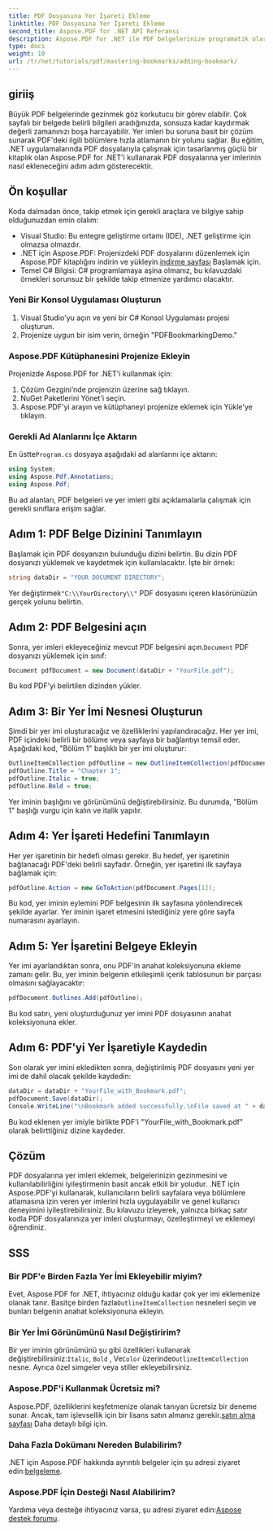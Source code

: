 ```yaml
---
title: PDF Dosyasına Yer İşareti Ekleme
linktitle: PDF Dosyasına Yer İşareti Ekleme
second_title: Aspose.PDF for .NET API Referansı
description: Aspose.PDF for .NET ile PDF belgelerinize programatik olarak yer imleri eklemeyi öğrenin. Bu adım adım kılavuz, gerekli paketleri içe aktarmaktan değiştirilmiş belgeyi kaydetmeye kadar her şeyi kapsar.
type: docs
weight: 10
url: /tr/net/tutorials/pdf/mastering-bookmarks/adding-bookmark/
---
```

## giriiş

Büyük PDF belgelerinde gezinmek göz korkutucu bir görev olabilir. Çok sayfalı bir belgede belirli bilgileri aradığınızda, sonsuza kadar kaydırmak değerli zamanınızı boşa harcayabilir. Yer imleri bu soruna basit bir çözüm sunarak PDF'deki ilgili bölümlere hızla atlamanın bir yolunu sağlar. Bu eğitim, .NET uygulamalarında PDF dosyalarıyla çalışmak için tasarlanmış güçlü bir kitaplık olan Aspose.PDF for .NET'i kullanarak PDF dosyalarına yer imlerinin nasıl ekleneceğini adım adım gösterecektir.

## Ön koşullar

Koda dalmadan önce, takip etmek için gerekli araçlara ve bilgiye sahip olduğunuzdan emin olalım:

- Visual Studio: Bu entegre geliştirme ortamı (IDE), .NET geliştirme için olmazsa olmazdır.
-  .NET için Aspose.PDF: Projenizdeki PDF dosyalarını düzenlemek için Aspose.PDF kitaplığını indirin ve yükleyin.[indirme sayfası](https://releases.aspose.com/pdf/net/) Başlamak için.
- Temel C# Bilgisi: C# programlamaya aşina olmanız, bu kılavuzdaki örnekleri sorunsuz bir şekilde takip etmenize yardımcı olacaktır.

### Yeni Bir Konsol Uygulaması Oluşturun

1. Visual Studio'yu açın ve yeni bir C# Konsol Uygulaması projesi oluşturun.
2. Projenize uygun bir isim verin, örneğin "PDFBookmarkingDemo."

### Aspose.PDF Kütüphanesini Projenize Ekleyin

Projenizde Aspose.PDF for .NET'i kullanmak için:

1. Çözüm Gezgini’nde projenizin üzerine sağ tıklayın.
2. NuGet Paketlerini Yönet'i seçin.
3. Aspose.PDF'yi arayın ve kütüphaneyi projenize eklemek için Yükle'ye tıklayın.

### Gerekli Ad Alanlarını İçe Aktarın

 En üstte`Program.cs` dosyaya aşağıdaki ad alanlarını içe aktarın:

```csharp
using System;
using Aspose.Pdf.Annotations;
using Aspose.Pdf;
```

Bu ad alanları, PDF belgeleri ve yer imleri gibi açıklamalarla çalışmak için gerekli sınıflara erişim sağlar.

## Adım 1: PDF Belge Dizinini Tanımlayın

Başlamak için PDF dosyanızın bulunduğu dizini belirtin. Bu dizin PDF dosyanızı yüklemek ve kaydetmek için kullanılacaktır. İşte bir örnek:

```csharp
string dataDir = "YOUR DOCUMENT DIRECTORY";
```

 Yer değiştirmek`"C:\\YourDirectory\\"` PDF dosyasını içeren klasörünüzün gerçek yolunu belirtin.

## Adım 2: PDF Belgesini açın

 Sonra, yer imleri ekleyeceğiniz mevcut PDF belgesini açın.`Document` PDF dosyanızı yüklemek için sınıf:

```csharp
Document pdfDocument = new Document(dataDir + "YourFile.pdf");
```

Bu kod PDF'yi belirtilen dizinden yükler.

## Adım 3: Bir Yer İmi Nesnesi Oluşturun

Şimdi bir yer imi oluşturacağız ve özelliklerini yapılandıracağız. Her yer imi, PDF içindeki belirli bir bölüme veya sayfaya bir bağlantıyı temsil eder. Aşağıdaki kod, "Bölüm 1" başlıklı bir yer imi oluşturur:

```csharp
OutlineItemCollection pdfOutline = new OutlineItemCollection(pdfDocument.Outlines);
pdfOutline.Title = "Chapter 1";
pdfOutline.Italic = true;
pdfOutline.Bold = true;
```

Yer iminin başlığını ve görünümünü değiştirebilirsiniz. Bu durumda, "Bölüm 1" başlığı vurgu için kalın ve italik yapılır.

## Adım 4: Yer İşareti Hedefini Tanımlayın

Her yer işaretinin bir hedefi olması gerekir. Bu hedef, yer işaretinin bağlanacağı PDF'deki belirli sayfadır. Örneğin, yer işaretini ilk sayfaya bağlamak için:

```csharp
pdfOutline.Action = new GoToAction(pdfDocument.Pages[1]);
```

Bu kod, yer iminin eylemini PDF belgesinin ilk sayfasına yönlendirecek şekilde ayarlar. Yer iminin işaret etmesini istediğiniz yere göre sayfa numarasını ayarlayın.

## Adım 5: Yer İşaretini Belgeye Ekleyin

Yer imi ayarlandıktan sonra, onu PDF'in anahat koleksiyonuna ekleme zamanı gelir. Bu, yer iminin belgenin etkileşimli içerik tablosunun bir parçası olmasını sağlayacaktır:

```csharp
pdfDocument.Outlines.Add(pdfOutline);
```

Bu kod satırı, yeni oluşturduğunuz yer imini PDF dosyasının anahat koleksiyonuna ekler.

## Adım 6: PDF'yi Yer İşaretiyle Kaydedin

Son olarak yer imini ekledikten sonra, değiştirilmiş PDF dosyasını yeni yer imi de dahil olacak şekilde kaydedin:

```csharp
dataDir = dataDir + "YourFile_with_Bookmark.pdf";
pdfDocument.Save(dataDir);
Console.WriteLine("\nBookmark added successfully.\nFile saved at " + dataDir);
```

Bu kod eklenen yer imiyle birlikte PDF'i "YourFile_with_Bookmark.pdf" olarak belirttiğiniz dizine kaydeder.

## Çözüm

PDF dosyalarına yer imleri eklemek, belgelerinizin gezinmesini ve kullanılabilirliğini iyileştirmenin basit ancak etkili bir yoludur. .NET için Aspose.PDF'yi kullanarak, kullanıcıların belirli sayfalara veya bölümlere atlamasına izin veren yer imlerini hızla uygulayabilir ve genel kullanıcı deneyimini iyileştirebilirsiniz. Bu kılavuzu izleyerek, yalnızca birkaç satır kodla PDF dosyalarınıza yer imleri oluşturmayı, özelleştirmeyi ve eklemeyi öğrendiniz.

## SSS

### Bir PDF'e Birden Fazla Yer İmi Ekleyebilir miyim?

 Evet, Aspose.PDF for .NET, ihtiyacınız olduğu kadar çok yer imi eklemenize olanak tanır. Basitçe birden fazla`OutlineItemCollection` nesneleri seçin ve bunları belgenin anahat koleksiyonuna ekleyin.

### Bir Yer İmi Görünümünü Nasıl Değiştiririm?

 Bir yer iminin görünümünü şu gibi özellikleri kullanarak değiştirebilirsiniz:`Italic`, `Bold` , Ve`Color` üzerinde`OutlineItemCollection` nesne. Ayrıca özel simgeler veya stiller ekleyebilirsiniz.

### Aspose.PDF'i Kullanmak Ücretsiz mi?

 Aspose.PDF, özelliklerini keşfetmenize olanak tanıyan ücretsiz bir deneme sunar. Ancak, tam işlevsellik için bir lisans satın almanız gerekir.[satın alma sayfası](https://purchase.aspose.com/buy) Daha detaylı bilgi için.

### Daha Fazla Dokümanı Nereden Bulabilirim?

 .NET için Aspose.PDF hakkında ayrıntılı belgeler için şu adresi ziyaret edin:[belgeleme](https://reference.aspose.com/pdf/net/).

### Aspose.PDF İçin Desteği Nasıl Alabilirim?

 Yardıma veya desteğe ihtiyacınız varsa, şu adresi ziyaret edin:[Aspose destek forumu](https://forum.aspose.com/c/pdf/10).